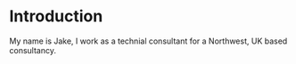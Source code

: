 # Introduction

My name is Jake, I work as a technial consultant for a Northwest, UK based consultancy. 
